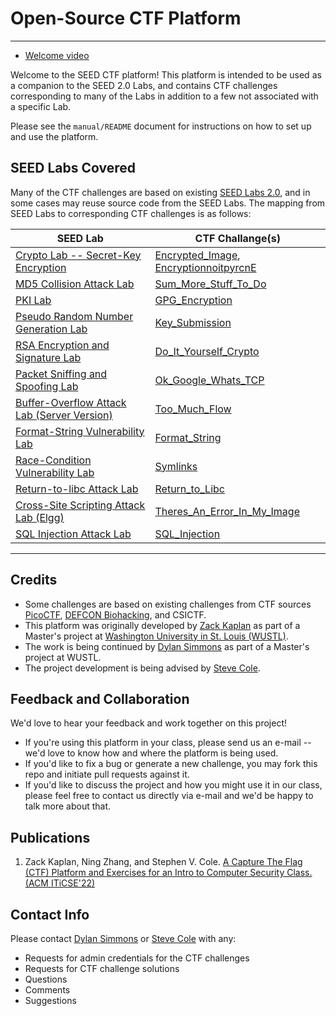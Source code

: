 # Open-Source CTF Platform

---

* [Welcome video](./manual/videos/SEED_CTF_intro.mp4)

Welcome to the SEED CTF platform!  This platform is intended to be used as a companion to the SEED 2.0 Labs, and contains CTF challenges corresponding to many of the Labs in addition to a few not associated with a specific Lab.

Please see the `manual/README` document for instructions on how to set up and use the platform.

## SEED Labs Covered

Many of the CTF challenges are based on existing [SEED Labs 2.0](https://seedsecuritylabs.org/Labs_20.04/), and in some cases may reuse source code from the SEED Labs.
The mapping from SEED Labs to corresponding CTF challenges is as follows:

| SEED Lab | CTF Challange(s) |
|----------|------------------|
| [Crypto Lab -- Secret-Key Encryption](https://seedsecuritylabs.org/Labs_20.04/Crypto/Crypto_Encryption/) | [Encrypted_Image](./category-crypto/Encrypted_Image), [EncryptionnoitpyrcnE](./category-crypto/EncryptionnoitpyrcnE) |
| [MD5 Collision Attack Lab](https://seedsecuritylabs.org/Labs_20.04/Crypto/Crypto_MD5_Collision/) | [Sum_More_Stuff_To_Do](./category-crypto/Sum_More_Stuff_To_Do) |
| [PKI Lab](https://seedsecuritylabs.org/Labs_20.04/Crypto/Crypto_PKI/) | [GPG_Encryption](./category-crypto/GPG_Encryption) |
| [Pseudo Random Number Generation Lab](https://seedsecuritylabs.org/Labs_20.04/Crypto/Crypto_Random_Number/) | [Key_Submission](./category-crypto/Key_Submission) |
| [RSA Encryption and Signature Lab](https://seedsecuritylabs.org/Labs_20.04/Crypto/Crypto_RSA/) | [Do_It_Yourself_Crypto](./category-crypto/Do_It_Yourself_Crypto) |
| [Packet Sniffing and Spoofing Lab](https://seedsecuritylabs.org/Labs_20.04/Networking/Sniffing_Spoofing/) | [Ok_Google_Whats_TCP](./category-network/Ok_Google_Whats_TCP) |
| [Buffer-Overflow Attack Lab (Server Version)](https://seedsecuritylabs.org/Labs_20.04/Software/Buffer_Overflow_Server/) | [Too_Much_Flow](./category-software/Too_Much_Flow)|
| [Format-String Vulnerability Lab](https://seedsecuritylabs.org/Labs_20.04/Software/Format_String/) | [Format_String](./category-software/Format_String) |
| [Race-Condition Vulnerability Lab](https://seedsecuritylabs.org/Labs_20.04/Software/Race_Condition/) | [Symlinks](./category-software/Symlinks) |
| [Return-to-libc Attack Lab](https://seedsecuritylabs.org/Labs_20.04/Software/Return_to_Libc/) | [Return_to_Libc](./category-software/Return_to_Libc) |
| [Cross-Site Scripting Attack Lab (Elgg)](https://seedsecuritylabs.org/Labs_20.04/Web/Web_XSS_Elgg/) | [Theres_An_Error_In_My_Image](./category-web/Theres_An_Error_In_My_Image) |
| [SQL Injection Attack Lab](https://seedsecuritylabs.org/Labs_20.04/Web/Web_SQL_Injection/) | [SQL_Injection](./category-web/SQL_Injection) |

---

## Credits

* Some challenges are based on existing challenges from CTF sources [PicoCTF](https://www.picoctf.org/), [DEFCON Biohacking](https://www.defconbiohackingvillage.org/), and CSICTF.
* This platform was originally developed by [Zack Kaplan](mailto:zack.kaplan@wustl.edu) as part of a Master's project at [Washington University in St. Louis (WUSTL)](https://wustl.edu/).
* The work is being continued by [Dylan Simmons](mailto:dylan.simmons@wustl.edu) as part of a Master's project at WUSTL.
* The project development is being advised by [Steve Cole](mailto:svcole@wustl.edu).

## Feedback and Collaboration

We'd love to hear your feedback and work together on this project!
* If you're using this platform in your class, please send us an e-mail --  we'd love to know how and where the platform is being used.
* If you'd like to fix a bug or generate a new challenge, you may fork this repo and initiate pull requests against it.
* If you'd like to discuss the project and how you might use it in our class, please feel free to contact us directly via e-mail and we'd be happy to talk more about that.

## Publications

1. Zack Kaplan, Ning Zhang, and Stephen V. Cole. [A Capture The Flag (CTF) Platform and Exercises for an Intro to Computer Security Class. (ACM ITiCSE'22)](https://doi.org/10.1145/3502717.3532153)

## Contact Info

Please contact [Dylan Simmons](mailto:dylan.simmons@wustl.edu) or [Steve Cole](mailto:svcole@wustl.edu) with any:
* Requests for admin credentials for the CTF challenges
* Requests for CTF challenge solutions
* Questions
* Comments
* Suggestions
